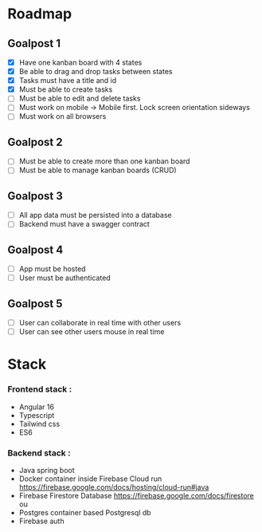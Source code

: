 # Roadmap
## Goalpost 1
* [X] Have one kanban board with 4 states
* [X] Be able to drag and drop tasks between states
* [X] Tasks must have a title and id
* [X] Must be able to create tasks
* [ ] Must be able to edit and delete tasks
* [ ] Must work on mobile -> Mobile first. Lock screen orientation sideways
* [ ]  Must work on all browsers
## Goalpost 2
* [ ] Must be able to create more than one kanban board
* [ ] Must be able to manage kanban boards (CRUD)
## Goalpost 3
* [ ] All app data must be persisted into a database
* [ ] Backend must have a swagger contract
## Goalpost 4
* [ ] App must be hosted
* [ ] User must be authenticated
## Goalpost 5 
* [ ] User can collaborate in real time with other users
* [ ] User can see other users mouse in real time

# Stack
### Frontend stack :
- Angular 16
- Typescript
- Tailwind css
- ES6
### Backend stack :
- Java spring boot
- Docker container inside Firebase Cloud run
 https://firebase.google.com/docs/hosting/cloud-run#java
- Firebase Firestore Database
https://firebase.google.com/docs/firestore
ou
- Postgres container based Postgresql db
- Firebase auth
